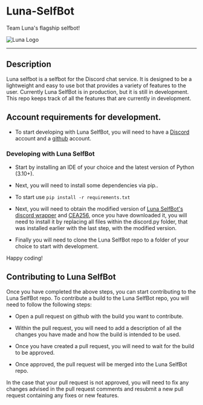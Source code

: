 # Luna-SelfBot
Team Luna's flagship selfbot!

![Luna Logo](https://github.com/Team-Luna-Development/Luna-SelfBot/blob/master/Images/Luna3.png)

---------------------------

## Description

Luna selfbot is a selfbot for the Discord chat service. 
It is designed to be a lightweight and easy to use bot that provides a variety of features to the user.
Currently Luna SelfBot is in production, but it is still in development. This repo keeps track of all the features that are currently in development.

## Account requirements for development.

- To start developing with Luna SelfBot, you will need to have a [Discord](https://discord.com/) account and a [github](https://github.com/) account.

### Developing with Luna SelfBot

- Start by installing an IDE of your choice and the latest version of Python (3.10+).

- Next, you will need to install some dependencies via pip..

- To start use `pip install -r requirements.txt`

- Next, you will need to obtain the modified version of [Luna SelfBot's discord wrapper](https://github.com/Team-Luna-Development/DiscordPY-Modifications) and [CEA256](https://github.com/Team-Luna-Development/CEA256), once you have downloaded it, you will need to install it by replacing all files within the discord.py folder, that was installed earlier with the last step, with the modified version.

- Finally you will need to clone the Luna SelfBot repo to a folder of your choice to start with development.

Happy coding!

## Contributing to Luna SelfBot

Once you have completed the above steps, you can start contributing to the Luna SelfBot repo.
To contribute a build to the Luna SelfBot repo, you will need to follow the following steps:

- Open a pull request on github with the build you want to contribute.

- Within the pull request, you will need to add a description of all the changes you have made and how the build is intended to be used.

- Once you have created a pull request, you will need to wait for the build to be approved.

- Once approved, the pull request will be merged into the Luna SelfBot repo.

In the case that your pull request is not approved, you will need to fix any changes advised in the pull request comments and resubmit a new pull request containing any fixes or new features.